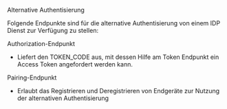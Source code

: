 Alternative Authentisierung

Folgende Endpunkte sind für die alternative Authentisierung von einem IDP Dienst zur Verfügung zu stellen:

Authorization-Endpunkt

* Liefert den TOKEN_CODE aus, mit dessen Hilfe am Token Endpunkt ein Access Token angefordert werden kann.

Pairing-Endpunkt

* Erlaubt das Registrieren und Deregistrieren von Endgeräte zur Nutzung der alternativen Authentisierung
